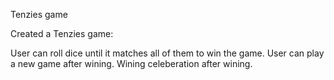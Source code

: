 Tenzies game

Created a Tenzies game:

User can roll dice until it matches all of them to win the game.
User can play a new game after wining.
Wining celeberation after wining.
